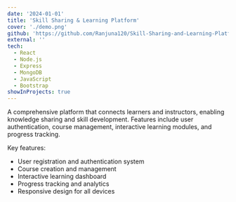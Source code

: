 ```yaml
---
date: '2024-01-01'
title: 'Skill Sharing & Learning Platform'
cover: './demo.png'
github: 'https://github.com/Ranjuna120/Skill-Sharing-and-Learning-Platform'
external: ''
tech:
  - React
  - Node.js
  - Express
  - MongoDB
  - JavaScript
  - Bootstrap
showInProjects: true
---
```


A comprehensive platform that connects learners and instructors, enabling knowledge sharing and skill development. Features include user authentication, course management, interactive learning modules, and progress tracking.

Key features:
- User registration and authentication system
- Course creation and management
- Interactive learning dashboard
- Progress tracking and analytics
- Responsive design for all devices
